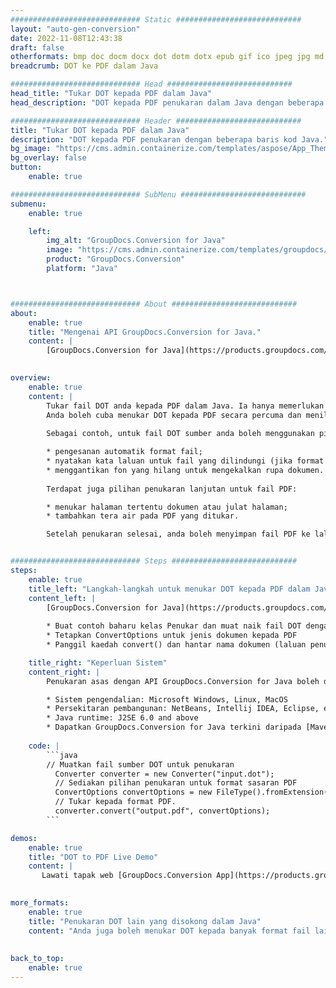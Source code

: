 ```yaml
---
############################# Static ############################
layout: "auto-gen-conversion"
date: 2022-11-08T12:43:38
draft: false
otherformats: bmp doc docm docx dot dotm dotx epub gif ico jpeg jpg md odt ott pdf png psd rtf tex tif tiff txt xps
breadcrumb: DOT ke PDF dalam Java

############################# Head ############################
head_title: "Tukar DOT kepada PDF dalam Java"
head_description: "DOT kepada PDF penukaran dalam Java dengan beberapa baris kod. Tukar lebih 160 format fail menggunakan API penukaran dokumen GroupDocs untuk Java"

############################# Header ############################
title: "Tukar DOT kepada PDF dalam Java"
description: "DOT kepada PDF penukaran dengan beberapa baris kod Java."
bg_image: "https://cms.admin.containerize.com/templates/aspose/App_Themes/V3/images/bg/header1.png"
bg_overlay: false
button:
    enable: true

############################# SubMenu ############################
submenu:
    enable: true

    left:
        img_alt: "GroupDocs.Conversion for Java"
        image: "https://cms.admin.containerize.com/templates/groupdocs/images/product-logos/90x90-noborder/groupdocs-conversion-java.png"
        product: "GroupDocs.Conversion"
        platform: "Java"



############################# About ############################
about:
    enable: true
    title: "Mengenai API GroupDocs.Conversion for Java."
    content: |
        [GroupDocs.Conversion for Java](https://products.groupdocs.com/conversion/java/) ialah API penukaran format fail lanjutan untuk menukar antara imej popular dan format dokumen seperti Microsoft Office, OpenDocument, PDF, HTML, e-mel, CAD. dan banyak lagi dengan hanya beberapa baris kod. API asli secara automatik mengesan format dokumen asal dan menawarkan banyak pilihan untuk menyesuaikan dokumen yang ditukar. Bersama-sama dengan fungsi mengekstrak maklumat daripada dokumen, ia juga menyokong caching hasil penukaran ke cakera tempatan secara lalai. Walau bagaimanapun, sebarang jenis storan cache boleh disokong dengan melaksanakan antara muka yang sesuai - Amazon S3, Dropbox, Google Drive, Windows Azure, Reddis atau mana-mana yang lain.
    

overview:
    enable: true
    content: |
        Tukar fail DOT anda kepada PDF dalam Java. Ia hanya memerlukan beberapa baris kod Java pada mana-mana platform pilihan anda, seperti Windows, Linux, macOS.
        Anda boleh cuba menukar DOT kepada PDF secara percuma dan menilai kualiti hasil penukaran. Bersama-sama dengan skrip penukaran fail mudah, anda boleh mencuba pilihan yang lebih canggih untuk memuatkan fail sumber DOT dan menyimpan output PDF. 
        
        Sebagai contoh, untuk fail DOT sumber anda boleh menggunakan pilihan pemuatan berikut:

        * pengesanan automatik format fail;
        * nyatakan kata laluan untuk fail yang dilindungi (jika format fail menyokongnya);
        * menggantikan fon yang hilang untuk mengekalkan rupa dokumen.
        
        Terdapat juga pilihan penukaran lanjutan untuk fail PDF:

        * menukar halaman tertentu dokumen atau julat halaman;
        * tambahkan tera air pada PDF yang ditukar.

        Setelah penukaran selesai, anda boleh menyimpan fail PDF ke laluan fail setempat anda atau ke mana-mana storan pihak ketiga seperti FTP, Amazon S3, Google Drive, Dropbox dll. Sila ambil perhatian - untuk menukar DOT kepada PDF, anda tidak perlu memasang sebarang perisian tambahan, seperti MS Office, Open Office, Adobe Acrobat Reader dsb.


############################# Steps ############################
steps:
    enable: true
    title_left: "Langkah-langkah untuk menukar DOT kepada PDF dalam Java"
    content_left: |
        [GroupDocs.Conversion for Java](https://products.groupdocs.com/conversion/java/) membenarkan pembangun menukar fail DOT kepada PDF dengan mudah dengan beberapa baris kod.
        
        * Buat contoh baharu kelas Penukar dan muat naik fail DOT dengan laluan penuh
        * Tetapkan ConvertOptions untuk jenis dokumen kepada PDF
        * Panggil kaedah convert() dan hantar nama dokumen (laluan penuh) dan format (PDF) sebagai parameter

    title_right: "Keperluan Sistem"
    content_right: |
        Penukaran asas dengan API GroupDocs.Conversion for Java boleh dilakukan dengan hanya beberapa baris kod. API kami disokong pada semua platform dan sistem pengendalian utama. Sebelum melaksanakan kod di bawah, pastikan anda mempunyai prasyarat berikut dipasang pada sistem anda.

        * Sistem pengendalian: Microsoft Windows, Linux, MacOS
        * Persekitaran pembangunan: NetBeans, Intellij IDEA, Eclipse, etc.
        * Java runtime: J2SE 6.0 and above
        * Dapatkan GroupDocs.Conversion for Java terkini daripada [Maven](https://repository.groupdocs.com/webapp/#/artifacts/browse/tree/General/repo/com/groupdocs/groupdocs-conversion)
         
    code: |
        ```java    
        // Muatkan fail sumber DOT untuk penukaran
          Converter converter = new Converter("input.dot");
          // Sediakan pilihan penukaran untuk format sasaran PDF
          ConvertOptions convertOptions = new FileType().fromExtension("pdf").getConvertOptions();
          // Tukar kepada format PDF.
          converter.convert("output.pdf", convertOptions);
        ```

demos:
    enable: true
    title: "DOT to PDF Live Demo"
    content: |
       Lawati tapak web [GroupDocs.Conversion App](https://products.groupdocs.app/conversion/family) kami dan cuba DOT kepada PDF penukaran sekarang. Demo percuma mempunyai faedah berikut
          

more_formats:
    enable: true
    title: "Penukaran DOT lain yang disokong dalam Java"
    content: "Anda juga boleh menukar DOT kepada banyak format fail lain. Sila lihat senarai di bawah."
       
       
back_to_top:
    enable: true
---
```


